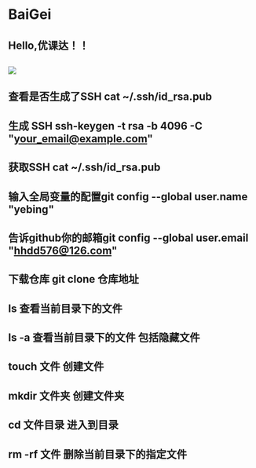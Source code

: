 # BaiGei
## Hello,优课达！！
## ![](https://qgt-style.oss-cn-hangzhou.aliyuncs.com/newcoursep4/g1/g1-2-2/tenor.gif)
## 查看是否生成了SSH  cat ~/.ssh/id_rsa.pub 
## 生成 SSH ssh-keygen -t rsa -b 4096 -C "your_email@example.com"  
## 获取SSH cat ~/.ssh/id_rsa.pub
## 输入全局变量的配置git config --global user.name "yebing"
## 告诉github你的邮箱git config --global user.email "hhdd576@126.com" 
## 下载仓库 git clone 仓库地址
## ls 查看当前目录下的文件
## ls -a 查看当前目录下的文件 包括隐藏文件
## touch 文件 创建文件
## mkdir 文件夹 创建文件夹
## cd 文件目录 进入到目录
## rm -rf 文件 删除当前目录下的指定文件
